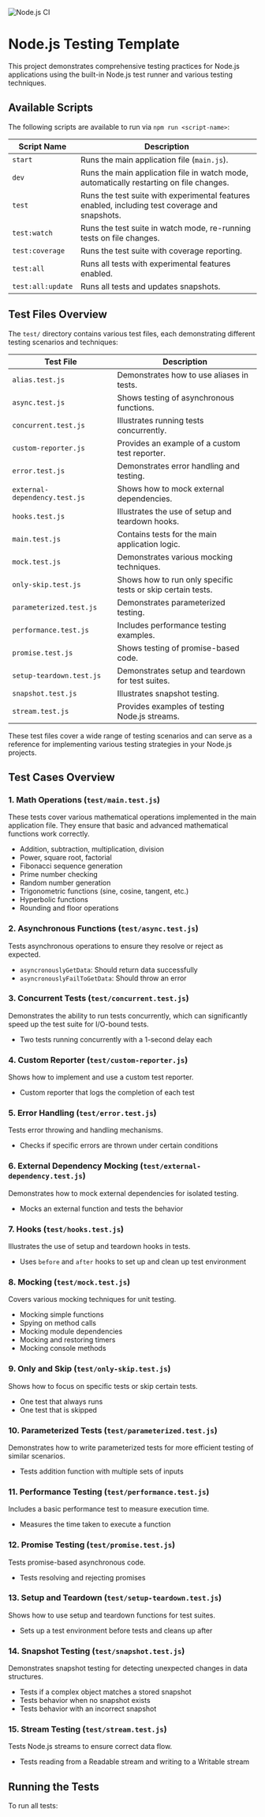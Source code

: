![Node.js CI](https://github.com/zhorton34/node-js-template/actions/workflows/node-ci.yml/badge.svg)

# Node.js Testing Template

This project demonstrates comprehensive testing practices for Node.js
applications using the built-in Node.js test runner and various testing
techniques.

## Available Scripts

The following scripts are available to run via `npm run <script-name>`:

| Script Name       | Description                                                                                    |
| ----------------- | ---------------------------------------------------------------------------------------------- |
| `start`           | Runs the main application file (`main.js`).                                                    |
| `dev`             | Runs the main application file in watch mode, automatically restarting on file changes.        |
| `test`            | Runs the test suite with experimental features enabled, including test coverage and snapshots. |
| `test:watch`      | Runs the test suite in watch mode, re-running tests on file changes.                           |
| `test:coverage`   | Runs the test suite with coverage reporting.                                                   |
| `test:all`        | Runs all tests with experimental features enabled.                                             |
| `test:all:update` | Runs all tests and updates snapshots.                                                          |

## Test Files Overview

The `test/` directory contains various test files, each demonstrating different
testing scenarios and techniques:

| Test File                     | Description                                                 |
| ----------------------------- | ----------------------------------------------------------- |
| `alias.test.js`               | Demonstrates how to use aliases in tests.                   |
| `async.test.js`               | Shows testing of asynchronous functions.                    |
| `concurrent.test.js`          | Illustrates running tests concurrently.                     |
| `custom-reporter.js`          | Provides an example of a custom test reporter.              |
| `error.test.js`               | Demonstrates error handling and testing.                    |
| `external-dependency.test.js` | Shows how to mock external dependencies.                    |
| `hooks.test.js`               | Illustrates the use of setup and teardown hooks.            |
| `main.test.js`                | Contains tests for the main application logic.              |
| `mock.test.js`                | Demonstrates various mocking techniques.                    |
| `only-skip.test.js`           | Shows how to run only specific tests or skip certain tests. |
| `parameterized.test.js`       | Demonstrates parameterized testing.                         |
| `performance.test.js`         | Includes performance testing examples.                      |
| `promise.test.js`             | Shows testing of promise-based code.                        |
| `setup-teardown.test.js`      | Demonstrates setup and teardown for test suites.            |
| `snapshot.test.js`            | Illustrates snapshot testing.                               |
| `stream.test.js`              | Provides examples of testing Node.js streams.               |

These test files cover a wide range of testing scenarios and can serve as a
reference for implementing various testing strategies in your Node.js projects.

## Test Cases Overview

### 1. Math Operations (`test/main.test.js`)

These tests cover various mathematical operations implemented in the main
application file. They ensure that basic and advanced mathematical functions
work correctly.

- Addition, subtraction, multiplication, division
- Power, square root, factorial
- Fibonacci sequence generation
- Prime number checking
- Random number generation
- Trigonometric functions (sine, cosine, tangent, etc.)
- Hyperbolic functions
- Rounding and floor operations

### 2. Asynchronous Functions (`test/async.test.js`)

Tests asynchronous operations to ensure they resolve or reject as expected.

- `asyncronouslyGetData`: Should return data successfully
- `asyncronouslyFailToGetData`: Should throw an error

### 3. Concurrent Tests (`test/concurrent.test.js`)

Demonstrates the ability to run tests concurrently, which can significantly
speed up the test suite for I/O-bound tests.

- Two tests running concurrently with a 1-second delay each

### 4. Custom Reporter (`test/custom-reporter.js`)

Shows how to implement and use a custom test reporter.

- Custom reporter that logs the completion of each test

### 5. Error Handling (`test/error.test.js`)

Tests error throwing and handling mechanisms.

- Checks if specific errors are thrown under certain conditions

### 6. External Dependency Mocking (`test/external-dependency.test.js`)

Demonstrates how to mock external dependencies for isolated testing.

- Mocks an external function and tests the behavior

### 7. Hooks (`test/hooks.test.js`)

Illustrates the use of setup and teardown hooks in tests.

- Uses `before` and `after` hooks to set up and clean up test environment

### 8. Mocking (`test/mock.test.js`)

Covers various mocking techniques for unit testing.

- Mocking simple functions
- Spying on method calls
- Mocking module dependencies
- Mocking and restoring timers
- Mocking console methods

### 9. Only and Skip (`test/only-skip.test.js`)

Shows how to focus on specific tests or skip certain tests.

- One test that always runs
- One test that is skipped

### 10. Parameterized Tests (`test/parameterized.test.js`)

Demonstrates how to write parameterized tests for more efficient testing of
similar scenarios.

- Tests addition function with multiple sets of inputs

### 11. Performance Testing (`test/performance.test.js`)

Includes a basic performance test to measure execution time.

- Measures the time taken to execute a function

### 12. Promise Testing (`test/promise.test.js`)

Tests promise-based asynchronous code.

- Tests resolving and rejecting promises

### 13. Setup and Teardown (`test/setup-teardown.test.js`)

Shows how to use setup and teardown functions for test suites.

- Sets up a test environment before tests and cleans up after

### 14. Snapshot Testing (`test/snapshot.test.js`)

Demonstrates snapshot testing for detecting unexpected changes in data
structures.

- Tests if a complex object matches a stored snapshot
- Tests behavior when no snapshot exists
- Tests behavior with an incorrect snapshot

### 15. Stream Testing (`test/stream.test.js`)

Tests Node.js streams to ensure correct data flow.

- Tests reading from a Readable stream and writing to a Writable stream

## Running the Tests

To run all tests:
